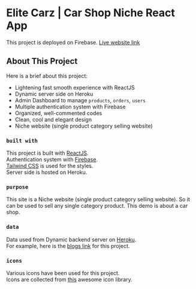 # Elite Carz | Car Shop Niche React App

This project is deployed on Firebase. [Live website link](https://elite-carz.web.app/)

## About This Project

Here is a brief about this project: 
- Lightening fast smooth experience with ReactJS
- Dynamic server side on Heroku
- Admin Dashboard to manage `products`, `orders`, `users`
- Multiple authentication system with Firebase
- Organized, well-commented codes
- Clean, cool and elegant design
- Niche website (single product category selling website)

### `built with`

This project is built with [ReactJS](https://reactjs.org/).\
Authentication system with [Firebase](https://firebase.google.com/).\
[Tailwind CSS](https://tailwindcss.com/) is used for the styles.\
Server side is hosted on Heroku.

### `purpose`

This site is a Niche website (single product category selling website). So it can be used to sell any single category product. This demo is about a car shop.

### `data`

Data used from Dynamic backend server on [Heroku](https://sheltered-caverns-44637.herokuapp.com/).\
For example, here is the [blogs link](https://sheltered-caverns-44637.herokuapp.com/blogs) for this project.

### `icons`

Various icons have been used for this project.\
Icons are collected from [this](https://react-icons.github.io/react-icons/) awesome icon library.
